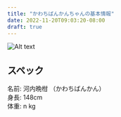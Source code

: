 ```yaml
---
title: "かわちばんかんちゃんの基本情報"
date: 2022-11-20T09:03:20-08:00
draft: true
---
```


<!-- # かわちばんかんちゃんの基本情報 -->

![Alt text](/images/%E5%9F%BA%E6%9C%AC%E6%83%85%E5%A0%B1/bankan35.png)

## スペック

名前: 河内晩柑 （かわちばんかん）  
身長: 148cm  
体重: n kg  
